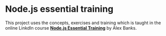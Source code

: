 # Node.js essential training

This project uses the concepts, exercises and training which is taught in the online LinkdIn course [__Node.js Essential Training__](https://www.linkedin.com/learning/node-js-essential-training-3/) by Alex Banks.
